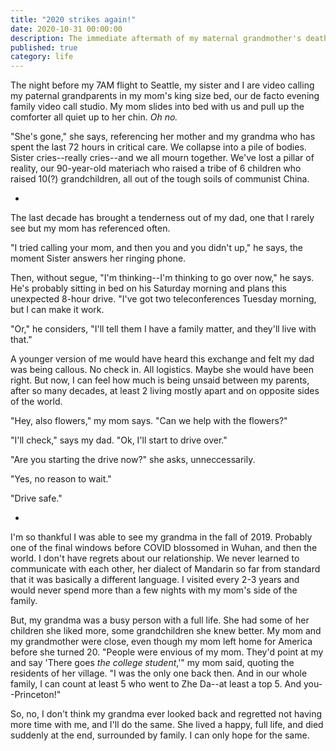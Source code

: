 ```yaml
---
title: "2020 strikes again!"
date: 2020-10-31 00:00:00
description: The immediate aftermath of my maternal grandmother's death. 
published: true
category: life
---
```


The night before my 7AM flight to Seattle, my sister and I are video calling my paternal grandparents in my mom's king size bed, our de facto evening family video call studio. My mom slides into bed with us and pull up the comforter all quiet up to her chin. _Oh no._

"She's gone," she says, referencing her mother and my grandma who has spent the last 72 hours in critical care. We collapse into a pile of bodies. Sister cries--really cries--and we all mourn together. We've lost a pillar of reality, our 90-year-old materiach who raised a tribe of 6 children who raised 10(?) grandchildren, all out of the tough soils of communist China.

-

The last decade has brought a tenderness out of my dad, one that I rarely see but my mom has referenced often.

"I tried calling your mom, and then you and you didn't up," he says, the moment Sister answers her ringing phone. 

Then, without segue, "I'm thinking--I'm thinking to go over now," he says. He's probably sitting in bed on his Saturday morning and plans this unexpected 8-hour drive. "I've got two teleconferences Tuesday morning, but I can make it work.

"Or," he considers, "I'll tell them I have a family matter, and they'll live with that."

A younger version of me would have heard this exchange and felt my dad was being callous. No check in. All logistics. Maybe she would have been right. But now, I can feel how much is being unsaid between my parents, after so many decades, at least 2 living mostly apart and on opposite sides of the world. 

"Hey, also flowers," my mom says. "Can we help with the flowers?"

"I'll check," says my dad. "Ok, I'll start to drive over."

"Are you starting the drive now?" she asks, unneccessarily.

"Yes, no reason to wait."

"Drive safe."

-

I'm so thankful I was able to see my grandma in the fall of 2019. Probably one of the final windows before COVID blossomed in Wuhan, and then the world. I don't have regrets about our relationship. We never learned to communicate with each other, her dialect of Mandarin so far from standard that it was basically a different language. I visited every 2-3 years and would never spend more than a few nights with my mom's side of the family. 

But, my grandma was a busy person with a full life. She had some of her children she liked more, some grandchildren she knew better. My mom and my grandmother were close, even though my mom left home for America before she turned 20. "People were envious of my mom. They'd point at my and say 'There goes _the college student_,'" my mom said, quoting the residents of her village. "I was the only one back then. And in our whole family, I can count at least 5 who went to Zhe Da--at least a top 5. And you--Princeton!"

So, no, I don't think my grandma ever looked back and regretted not having more time with me, and I'll do the same. She lived a happy, full life, and died suddenly at the end, surrounded by family. I can only hope for the same. 
